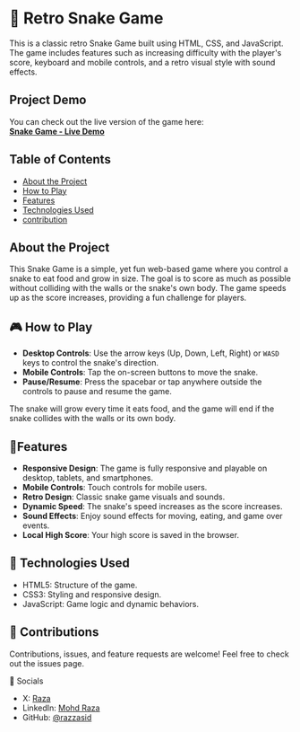 # 🐍 Retro Snake Game

This is a classic retro Snake Game built using HTML, CSS, and JavaScript. The game includes features such as increasing difficulty with the player's score, keyboard and mobile controls, and a retro visual style with sound effects.

## Project Demo

You can check out the live version of the game here:  
**[Snake Game - Live Demo](http://snake-game-sidd.vercel.app/)**

## Table of Contents
- [About the Project](#about-the-project)
- [How to Play](#how-to-play)
- [Features](#features)
- [Technologies Used](#technologies-used)
- [contribution](#contributions)

## About the Project

This Snake Game is a simple, yet fun web-based game where you control a snake to eat food and grow in size. The goal is to score as much as possible without colliding with the walls or the snake's own body. The game speeds up as the score increases, providing a fun challenge for players.

## 🎮 How to Play

- **Desktop Controls**: Use the arrow keys (Up, Down, Left, Right) or `WASD` keys to control the snake's direction.
- **Mobile Controls**: Tap the on-screen buttons to move the snake.
- **Pause/Resume**: Press the spacebar or tap anywhere outside the controls to pause and resume the game.

The snake will grow every time it eats food, and the game will end if the snake collides with the walls or its own body.

## 🚀Features

- **Responsive Design**: The game is fully responsive and playable on desktop, tablets, and smartphones.
- **Mobile Controls**: Touch controls for mobile users.
- **Retro Design**: Classic snake game visuals and sounds.
- **Dynamic Speed**: The snake's speed increases as the score increases.
- **Sound Effects**: Enjoy sound effects for moving, eating, and game over events.
- **Local High Score**: Your high score is saved in the browser.

## 🤖 Technologies Used
- HTML5: Structure of the game.
- CSS3: Styling and responsive design.
- JavaScript: Game logic and dynamic behaviors.

## 🙌 Contributions
Contributions, issues, and feature requests are welcome! Feel free to check out the issues page.

🔗 Socials
- X: [Raza](https://x.com/razzasid)
- LinkedIn: [Mohd Raza](https://www.linkedin.com/in/mohd-raza-4840801b3/)
- GitHub: [@razzasid](https://github.com/razzasid)
